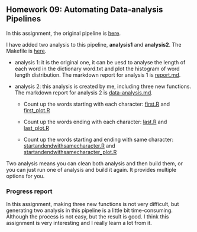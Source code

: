 ## Homework 09: Automating Data-analysis Pipelines

In this assignment, the original pipeline is [here](https://github.com/STAT545-UBC/make-activity). 

I have added two analysis to this pipeline, **analysis1** and **analysis2**. The Makefile is [here](Makefile).

* analysis 1: it is the original one, it can be uesd to analyse the length of each word in the dictionary word.txt and plot the histogram of word length distribution. The markdown report for analysis 1 is [report.md](report.md).

* analysis 2: this analysis is created by me, including three new functions. The markdown report for analysis 2 is [data-analysis.md](data-analysis.md).

  * Count up the words starting with each character: [first.R](first.R) and [first_plot.R](first_plot.R)
  
  * Count up the words ending with each character: [last.R](last.R) and [last_plot.R](last_plot.R)
  
  * Count up the words starting and ending with same character: [startandendwithsamecharacter.R](startandendwithsamecharacter.R) and [startandendwithsamecharacter_plot.R](startandendwithsamecharacter_plot.R)

Two analysis means you can clean both analysis and then build them, or you can just run one of analysis and build it again. It provides multiple options for you. 

### Progress report

In this assignment, making three new functions is not very difficult, but generating two analysis in this pipeline is a little bit time-consuming. Although the process is not easy, but the result is good. I think this assignment is very interesting and I really learn a lot from it. 






  
  



